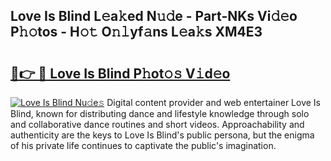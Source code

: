 ## Love Is Blind L𝚎a𝚔ed N𝚞𝚍e - Part-NKs Vi𝚍𝚎o P𝚑𝚘tos - H𝚘𝚝 O𝚗𝚕yf𝚊ns L𝚎a𝚔s XM4E3

# <h2><a href="http://kfell75.oniu.top/?m=Love+Is+Blind">🔗👉 🔴 Love Is Blind P𝚑ot𝚘𝚜 V𝚒d𝚎o</a></h2>

[![Love Is Blind Nu𝚍e𝚜](https://i.imgur.com/0qMVB7G.gif)](http://kfell75.oniu.top/?m=Love+Is+Blind)
Digital content provider and web entertainer Love Is Blind, known for distributing dance and lifestyle knowledge through solo and collaborative dance routines and short videos. Approachability and authenticity are the keys to Love Is Blind's public persona, but the enigma of his private life continues to captivate the public's imagination.  
